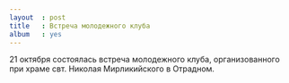 ```yaml
---
layout  : post
title   : Встреча молодежного клуба
album   : yes
---
```

21 октября состоялась встреча молодежного клуба, организованного при храме свт. Николая Мирликийского в Отрадном.

